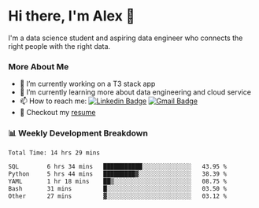 # Hi there, I'm Alex  👋

I'm a data science student and aspiring data engineer who connects the right people with the right data. 

### More About Me

- 🔭 I’m currently working on a T3 stack app
- 🌱 I’m currently learning more about data engineering and cloud service
- 📫 How to reach me: [![Linkedin Badge](https://img.shields.io/badge/Alex%20Chen-blue?style=flat&logo=linkedin&labelColor=blue&link=https://www.linkedin.com/in/alex-chen-112523chen)](https://www.linkedin.com/in/alex-chen-112523chen/) [![Gmail Badge](https://img.shields.io/badge/-Alex%20Chen-c14438?style=flat&logo=Gmail&logoColor=white&link=mailto:itsalexchen@gmail.com)](mailto:itsalexchen@gmail.com)
- 📝 Checkout my [resume](https://112523chen.vercel.app/AlexChenResume.pdf)


### 📊 Weekly Development Breakdown
<!--START_SECTION:waka-->

```txt
Total Time: 14 hrs 29 mins

SQL        6 hrs 34 mins   ███████████░░░░░░░░░░░░░░   43.95 %
Python     5 hrs 44 mins   █████████▓░░░░░░░░░░░░░░░   38.39 %
YAML       1 hr 18 mins    ██▒░░░░░░░░░░░░░░░░░░░░░░   08.75 %
Bash       31 mins         █░░░░░░░░░░░░░░░░░░░░░░░░   03.50 %
Other      27 mins         ▓░░░░░░░░░░░░░░░░░░░░░░░░   03.12 %
```

<!--END_SECTION:waka-->
